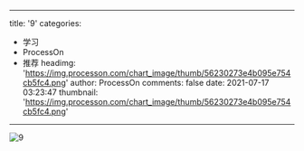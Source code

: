 
---
title: '9'
categories: 
 - 学习
 - ProcessOn
 - 推荐
headimg: 'https://img.processon.com/chart_image/thumb/56230273e4b095e754cb5fc4.png'
author: ProcessOn
comments: false
date: 2021-07-17 03:23:47
thumbnail: 'https://img.processon.com/chart_image/thumb/56230273e4b095e754cb5fc4.png'
---

<div>   
<img class="thumb" alt="9" src="https://img.processon.com/chart_image/thumb/56230273e4b095e754cb5fc4.png" referrerpolicy="no-referrer">
<p></p>  
</div>
            